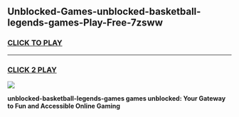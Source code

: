 
## Unblocked-Games-unblocked-basketball-legends-games-Play-Free-7zsww
<h3>
<a href="https://premium76.site?title=unblocked-basketball-legends-games&ref=20M">CLICK TO PLAY</a></h3>
<hr>

<h3>
<a href="https://premium76.site?title=unblocked-basketball-legends-games&ref=20M">CLICK 2 PLAY</a>
  
</h3>

<a href="https://premium76.site?title=unblocked-basketball-legends-games&ref=19M"><img src="https://clearcache.store/games.png"></a>


**unblocked-basketball-legends-games games unblocked: Your Gateway to Fun and Accessible Online Gaming**
